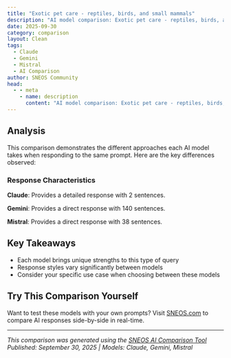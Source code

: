 ```yaml
---
title: "Exotic pet care - reptiles, birds, and small mammals"
description: "AI model comparison: Exotic pet care - reptiles, birds, and small mammals..."
date: 2025-09-30
category: comparison
layout: Clean
tags:
  - Claude
  - Gemini
  - Mistral
  - AI Comparison
author: SNEOS Community
head:
  - - meta
    - name: description
      content: "AI model comparison: Exotic pet care - reptiles, birds, and small mammals..."
---
```


<ChatComparison
  title="Exotic pet care - reptiles, birds, and small mammals"
  prompt="Exotic pet care - reptiles, birds, and small mammals"
  :responses='{
    "Claude": "# Exotic Pet Care Guide\n\n## \uD83E\uDD8E **REPTILES**\n\n### **Housing \u0026 Environment**\n- **Terrarium size**: Minimum 40 gallons for most species\n- **Temperature gradients**: Basking spot \u002B cool side\n- **UVB lighting**: Essential for most species (10-12 hours daily)\n- **Humidity control**: Species-specific requirements\n- **Substrate**: Avoid cedar/pine; use reptile-safe options\n\n### **Feeding**\n- **Research species-specific diets** (insects, vegetables, prey items)\n- **Supplements**: Calcium with D3, multivitamins\n- **Feeding schedule**: Varies by age and species\n- **Fresh water**: Shallow dishes, regular changes\n\n### **Health Signs**\n- **Healthy**: Active, clear eyes, regular shedding, good appetite\n- **Concerning**: Lethargy, retained shed, mites, respiratory issues\n\n---\n\n## \uD83E\uDD9C **BIRDS**\n\n### **Housing**\n- **Cage size**: Largest possible; wingspan x2 minimum width\n- **Bar spacing**: Species-appropriate to prevent escapes/injuries\n- **Perches**: Various diameters and textures\n- **Toys**: Rotate regularly, avoid toxic materials\n\n### **Diet**\n- **Pellets**: 70-80% of diet (high-quality brands)\n- **Fresh foods**: Vegetables, limited fruits\n- **Avoid**: Chocolate, avocado, caffeine, salt, fruit pits\n- **Fresh water**: Daily changes\n\n### **Social \u0026 Mental Health**\n- **Daily interaction**: 2-4 hours minimum\n- **Mental stimulation**: Foraging opportunities, puzzle toys\n- **Sleep**: 10-12 hours of quiet, dark time\n\n---\n\n## \uD83D\uDC39 **SMALL MAMMALS**\n\n### **Common Species Needs**\n\n**Rabbits:**\n- Large enclosure (minimum 4x2x2 feet)\n- Hay-based diet \u002B pellets \u002B vegetables\n- Daily exercise outside cage\n\n**Guinea Pigs:**\n- Social animals - keep in pairs/groups\n- Vitamin C supplements required\n- Spacious cage with hiding spots\n\n**Ferrets:**\n- 4-6 hours daily free-roam time\n- High-protein diet (35-40%)\n- Ferret-proof living spaces\n\n**Chinchillas:**\n- Dust baths 2-3 times weekly\n- Cool temperatures (under 70\u00B0F)\n- No water baths ever\n\n---\n\n## \uD83D\uDEA8 **Universal Care Tips**\n\n### **Veterinary Care**\n- **Find exotic-certified veterinarian BEFORE getting pet**\n- **Annual wellness exams** minimum\n- **Quarantine new animals** 30\u002B days\n\n### **Emergency Preparedness**\n- **24-hour exotic emergency clinic** contact info\n- **First aid supplies** specific to your pet type\n- **Backup power** for essential equipment\n\n### **Legal Considerations**\n- **Check local/state laws** regarding exotic pet ownership\n- **Permits/licenses** may be required\n- **Housing restrictions** in apartments/HOAs\n\n### **Red Flags - Seek Immediate Veterinary Care**\n- Difficulty breathing\n- Not eating/drinking for 24\u002B hours\n- Lethargy or dramatic behavior changes\n- Visible injuries or bleeding\n- Seizures or neurological symptoms\n\n---\n\n## \uD83D\uDCDA **Resources**\n\n- **Association of Avian Veterinarians** (AAV)\n- **Association of Reptilian and Amphibian Veterinarians** (ARAV)\n- **House Rabbit Society**\n- **American Ferret Association**\n\n**Remember**: Exotic pets often hide illness well - regular vet checkups and careful observation are crucial for their health and wellbeing.\n\nWould you like more specific information about any particular species or aspect of exotic pet care?",
    "Gemini": "Okay, let\u0027s break down the care requirements for exotic pets, focusing on reptiles, birds, and small mammals.  It\u0027s crucial to remember that \u0022exotic\u0022 often means complex and specialized care requirements. This is a broad overview; always do extensive research on the specific species you are considering.  **Before acquiring any exotic pet, thoroughly research its needs and be sure you can commit to providing appropriate care for its entire lifespan. Consider adoption from a reputable rescue organization whenever possible.**\n\n**I. Reptiles**\n\nReptile care varies dramatically depending on the species. Key considerations include:\n\n*   **Enclosure:**\n    *   **Size:**  Varies greatly depending on the adult size of the reptile. Bigger is generally better.  Consider vertical space for arboreal species.\n    *   **Material:** Glass, plastic, or custom-built enclosures are common. Must be escape-proof.\n    *   **Security:**  A secure lid and locking mechanisms are essential.\n*   **Temperature:**\n    *   **Gradient:**  Reptiles are ectothermic (cold-blooded) and require a temperature gradient with a basking spot and a cooler area.\n    *   **Heating:**  Heat lamps, ceramic heat emitters, and under-tank heaters can be used.  Thermostats are crucial to regulate temperature and prevent overheating.\n    *   **Monitoring:**  Accurate thermometers (digital are best) are essential.\n*   **Humidity:**\n    *   **Species-Specific:**  Some reptiles require high humidity (e.g., tropical species), while others need drier conditions (e.g., desert species).\n    *   **Methods:**  Misting, humidifiers, and appropriate substrates can help maintain humidity.\n    *   **Monitoring:**  Hygrometers (humidity gauges) are essential.\n*   **Lighting:**\n    *   **UVB:**  Crucial for calcium absorption and preventing metabolic bone disease (MBD) in many reptiles, especially diurnal species. UVB bulbs need to be replaced regularly (every 6-12 months) even if they still emit visible light.\n    *   **UVA:**  May promote natural behaviors like feeding and breeding.\n    *   **Photoperiod:**  Maintain a consistent day/night cycle (e.g., 12 hours light, 12 hours dark).\n*   **Substrate:**\n    *   **Safety:**  Choose a substrate that is not easily ingested (avoid sand for some species) and appropriate for the species\u0027 natural habitat.\n    *   **Options:**  Paper towels (easy to clean), reptile carpet, coconut fiber, cypress mulch (for humidity), bioactive substrate (for some species).\n*   **Diet:**\n    *   **Carnivores:**  Insects, rodents, fish, other reptiles.\n    *   **Herbivores:**  Leafy greens, vegetables, fruits.\n    *   **Omnivores:**  A combination of meat and plant matter.\n    *   **Supplementation:**  Calcium and vitamin D3 supplements are often necessary, especially for insectivores.\n    *   **Prey:**  Ensure live prey is appropriately sized and gut-loaded (fed nutritious food) before feeding.  Frozen/thawed prey is often preferred for safety.\n*   **Water:**\n    *   **Fresh Water:**  Always provide a clean source of fresh water.\n    *   **Soaking:**  Some reptiles benefit from occasional soaking.\n*   **Handling:**\n    *   **Gentle and Calm:**  Handle reptiles gently and avoid stressing them.\n    *   **Hygiene:**  Wash your hands thoroughly after handling reptiles, as they can carry *Salmonella*.\n*   **Veterinary Care:**\n    *   **Reptile Veterinarian:**  Find a veterinarian experienced with reptiles.\n    *   **Regular Checkups:**  Annual checkups are recommended.\n    *   **Quarantine:** Quarantine any new reptiles before introducing them to other animals.\n\n**Examples:**\n\n*   **Bearded Dragon:** Requires a hot, dry environment with UVB and UVA lighting, a basking spot, and a diet of insects and vegetables.\n*   **Leopard Gecko:**  Similar to Bearded Dragons but smaller, primarily insectivorous, and nocturnal.\n*   **Corn Snake:**  Relatively easy to care for snake, requires a secure enclosure, appropriate temperature gradient, and a diet of rodents.\n*   **Red-Eared Slider Turtle:** Requires a large aquatic enclosure with a basking area, UVB and UVA lighting, and a diet of commercial turtle pellets, vegetables, and insects.\n\n**II. Birds**\n\nBird care is demanding and requires a significant commitment.\n\n*   **Enclosure:**\n    *   **Size:**  As large as possible. Birds need room to fly and move around. The cage should be wider than the bird\u0027s wingspan.\n    *   **Bar Spacing:**  Appropriate bar spacing to prevent escape or injury.\n    *   **Material:**  Powder-coated steel or stainless steel is best. Avoid galvanized metal, which can be toxic.\n    *   **Placement:**  Away from drafts, direct sunlight, and cooking fumes.\n*   **Perches:**\n    *   **Variety:**  Provide perches of different sizes, textures, and materials to exercise feet.  Natural wood perches are best.\n    *   **Placement:**  Place perches at different heights.\n*   **Toys:**\n    *   **Mental Stimulation:**  Essential to prevent boredom and behavioral problems.\n    *   **Variety:**  Offer a variety of toys (chewing, foraging, puzzle toys).\n    *   **Safety:**  Ensure toys are bird-safe and free of small parts that could be ingested.\n    *   **Rotation:**  Rotate toys regularly to keep things interesting.\n*   **Diet:**\n    *   **Pellets:**  High-quality bird pellets should form the basis of the diet (around 60-70%).\n    *   **Fresh Foods:**  Offer a variety of fresh fruits, vegetables, and sprouted seeds daily.\n    *   **Seeds:**  Seeds should be offered in moderation as treats, not the main diet.\n    *   **Avoid:**  Avocado, chocolate, caffeine, alcohol, onions, garlic, and salty snacks are toxic to birds.\n    *   **Water:**  Fresh, clean water should be available at all times.\n*   **Grooming:**\n    *   **Bathing:**  Birds need regular bathing or misting to maintain feather health.\n    *   **Nail Trimming:**  Trim nails regularly to prevent overgrowth.  Consult a veterinarian or experienced groomer if you are unsure how to do this.\n    *   **Wing Clipping (Controversial):**  Clipping wing feathers can prevent flight but is a controversial practice. Consider the bird\u0027s welfare and your ability to provide a stimulating environment if flight is restricted.\n*   **Socialization:**\n    *   **Social Animals:**  Birds are social animals and need interaction with their owners.\n    *   **Attention:**  Provide daily interaction, playtime, and training.\n*   **Environment:**\n    *   **Air Quality:**  Birds are sensitive to air quality. Avoid smoking, using aerosols, or burning scented candles near birds.\n    *   **Noise:**  Birds are noisy. Be prepared for vocalizations.\n*   **Veterinary Care:**\n    *   **Avian Veterinarian:**  Find a veterinarian specializing in birds.\n    *   **Annual Checkups:**  Regular checkups are essential.\n    *   **Quarantine:** Quarantine any new birds before introducing them to other birds.\n*   **Training:** Positive reinforcement training is a great way to bond and provide enrichment.\n\n**Examples:**\n\n*   **Parakeet (Budgie):**  Relatively easy to care for compared to larger parrots. Requires a spacious cage, a balanced diet of pellets and fresh foods, and plenty of interaction.\n*   **Cockatiel:**  Social and intelligent birds.  Require a larger cage than parakeets and more attention.\n*   **Conure:**  Playful and energetic parrots. Require a large cage, a varied diet, and plenty of mental stimulation.\n*   **African Grey Parrot:** Highly intelligent and long-lived birds. Require a very large cage, a complex diet, and a significant commitment to socialization and enrichment.\n\n**III. Small Mammals**\n\nThis category includes a wide range of animals with varying needs.\n\n*   **Enclosure:**\n    *   **Size:**  Depends on the species.  Larger is generally better.\n    *   **Material:**  Wire cages, plastic cages, or aquariums (with proper ventilation) are common.\n    *   **Security:**  Escape-proof enclosure.\n*   **Substrate:**\n    *   **Safety:**  Avoid cedar and pine shavings, which can be toxic.\n    *   **Options:**  Paper-based bedding, aspen shavings, fleece blankets, or recycled paper bedding.\n*   **Diet:**\n    *   **Species-Specific:**  Diet varies greatly depending on the species.\n    *   **Pellets:**  High-quality pellets should form the basis of the diet for many species.\n    *   **Fresh Foods:**  Offer fresh vegetables, fruits, and herbs.\n    *   **Hay (for herbivores):**  Timothy hay or other grass hays are essential for rabbits, guinea pigs, and chinchillas.\n    *   **Water:**  Fresh, clean water should be available at all times.\n*   **Enrichment:**\n    *   **Hiding Places:**  Provide houses, tunnels, and other hiding places.\n    *   **Toys:**  Offer toys to encourage chewing, climbing, and exploring.\n    *   **Socialization:**  Some species are social and need to be kept in pairs or groups.\n*   **Handling:**\n    *   **Gentle and Calm:**  Handle small mammals gently and avoid squeezing them.\n    *   **Support:**  Support their body weight properly.\n*   **Veterinary Care:**\n    *   **Small Mammal Veterinarian:**  Find a veterinarian experienced with small mammals.\n    *   **Annual Checkups:**  Regular checkups are recommended.\n*   **Environment:**\n    *   **Temperature:** Maintain a comfortable temperature.\n    *   **Noise:** Provide a quiet environment to reduce stress.\n\n**Examples:**\n\n*   **Rabbit:**  Requires a large cage or hutch, a diet of hay, pellets, and fresh vegetables, and plenty of exercise.\n*   **Guinea Pig:**  Social animals that should be kept in pairs or groups. Require a cage, a diet of pellets, hay, and fresh vegetables, and daily handling.\n*   **Hamster:**  Nocturnal animals that need a cage, bedding, a running wheel, and a diet of pellets and seeds.  Syrian hamsters need to be housed alone.\n*   **Gerbil:**  Social animals that should be kept in pairs or groups. Require a cage, bedding, a dust bath, and a diet of pellets and seeds.\n*   **Chinchilla:**  Requires a large cage, a dust bath, a diet of pellets and hay, and a cool environment.\n*   **Sugar Glider:**  Arboreal marsupials.  Need a large, tall cage, a varied diet of insects, fruits, and vegetables, and plenty of socialization.\n\n**Important Considerations for ALL Exotic Pets:**\n\n*   **Legality:**  Check local and state laws regarding ownership of exotic animals. Some species may be illegal to own in your area.\n*   **Lifespan:**  Exotic pets can have long lifespans. Be prepared to care for the animal for its entire life.\n*   **Commitment:**  Exotic pets require a significant commitment of time, money, and effort.\n*   **Research:**  Thoroughly research the specific needs of the species you are considering.\n*   **Veterinary Care:**  Find a veterinarian experienced with exotic animals *before* acquiring the pet.\n*   **Ethical Considerations:** Consider the ethical implications of keeping exotic animals.  Ensure you are providing a suitable environment and meeting their needs.  Support reputable breeders or rescue organizations.  Never release an exotic pet into the wild.\n*   **Zoonotic Diseases:** Be aware of the potential for zoonotic diseases (diseases that can be transmitted from animals to humans) and take appropriate precautions. Wash your hands thoroughly after handling animals or cleaning their enclosures.\n\n**In conclusion, owning an exotic pet is a significant responsibility. It requires careful planning, research, and a commitment to providing the animal with the best possible care.**\n",
    "Mistral": "Caring for exotic pets like reptiles, birds, and small mammals requires specialized knowledge and attention to detail. Here are some general guidelines for each type of pet:\n\n### Reptiles\n\n#### Housing\n- **Enclosure**: Choose an appropriate enclosure based on the species. Some reptiles need large terrariums with plenty of space to climb or burrow.\n- **Substrate**: Use a substrate that mimics the natural habitat, such as sand, coconut fiber, or reptile carpet.\n- **Temperature and Lighting**: Provide a heat source (heat lamp or heat mat) and UVB lighting to ensure proper temperature and light for basking and digestion.\n\n#### Diet\n- **Carnivorous Reptiles**: Feed insects, rodents, or other small animals. Ensure the prey is gut-loaded (fed nutritious food) to provide essential nutrients.\n- **Herbivorous Reptiles**: Offer a variety of vegetables, fruits, and leafy greens.\n- **Supplements**: Use calcium and vitamin supplements to ensure balanced nutrition.\n\n#### Health\n- **Veterinary Care**: Regular check-ups with a reptile-specialized vet.\n- **Hygiene**: Clean the enclosure regularly to prevent bacterial and fungal growth.\n- **Hydration**: Provide a water dish and ensure humidity levels are appropriate for the species.\n\n### Birds\n\n#### Housing\n- **Cage**: Choose a cage that is large enough for the bird to spread its wings and move around comfortably.\n- **Perches**: Provide multiple perches of varying sizes and textures to promote foot health.\n- **Toys**: Offer a variety of toys to keep the bird mentally stimulated.\n\n#### Diet\n- **Pellets**: High-quality pellets should form the base of the diet.\n- **Fruits and Vegetables**: Supplement with fresh fruits and vegetables.\n- **Seeds and Nuts**: Offer in moderation, as they are high in fat.\n- **Water**: Ensure fresh water is available at all times.\n\n#### Health\n- **Veterinary Care**: Regular vet visits, especially for wing and nail trimming.\n- **Hygiene**: Clean the cage regularly to prevent the buildup of bacteria and fungi.\n- **Exercise**: Allow the bird out of the cage for supervised exercise and interaction.\n\n### Small Mammals\n\n#### Housing\n- **Cage**: Choose a cage that is spacious enough for the animal to move around, play, and sleep comfortably.\n- **Bedding**: Use safe, non-toxic bedding materials like aspen shavings or paper-based bedding.\n- **Enrichment**: Provide toys, tunnels, and exercise wheels to keep the animal active and engaged.\n\n#### Diet\n- **Pellets**: High-quality pellets form the base of the diet.\n- **Fresh Foods**: Supplement with fresh fruits, vegetables, and hay (for herbivores).\n- **Water**: Ensure fresh water is available at all times.\n\n#### Health\n- **Veterinary Care**: Regular vet visits for check-ups and dental care.\n- **Hygiene**: Clean the cage regularly to prevent the buildup of waste and bacteria.\n- **Exercise**: Provide opportunities for exercise and play to keep the animal healthy and happy.\n\n### General Tips\n\n- **Research**: Thoroughly research the specific needs of your exotic pet before bringing it home.\n- **Legal Considerations**: Ensure that owning the exotic pet is legal in your area and that you have the necessary permits.\n- **Socialization**: Some exotic pets require social interaction, while others are more solitary. Understand the social needs of your pet.\n- **Emergency Preparedness**: Have a plan in case of emergencies, including a list of exotic pet vets and emergency care instructions.\n\nCaring for exotic pets can be rewarding but also challenging. Always be prepared to provide the best possible care to ensure your pet\u0027s health and happiness."
  }'
  published-date="22:46"
/>

## Analysis

This comparison demonstrates the different approaches each AI model takes when responding to the same prompt. Here are the key differences observed:

### Response Characteristics

**Claude**: Provides a detailed response with 2 sentences. 

**Gemini**: Provides a direct response with 140 sentences. 

**Mistral**: Provides a direct response with 38 sentences. 

## Key Takeaways

- Each model brings unique strengths to this type of query
- Response styles vary significantly between models
- Consider your specific use case when choosing between these models

## Try This Comparison Yourself

Want to test these models with your own prompts? Visit [SNEOS.com](https://sneos.com) to compare AI responses side-by-side in real-time.

---

*This comparison was generated using the [SNEOS AI Comparison Tool](https://sneos.com)*
*Published: September 30, 2025 | Models: Claude, Gemini, Mistral*
